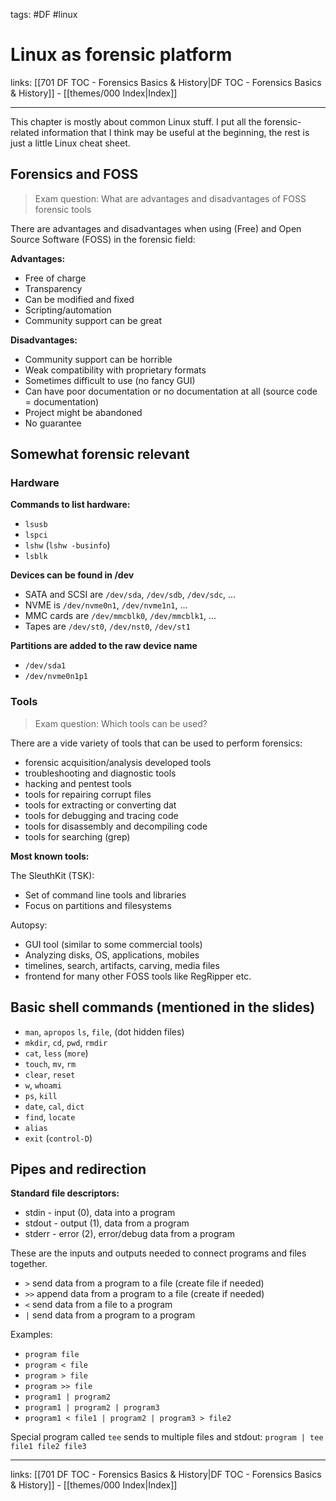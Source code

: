 tags: #DF #linux
 
# Linux as forensic platform

links: [[701 DF TOC - Forensics Basics & History|DF TOC - Forensics Basics & History]] - [[themes/000 Index|Index]]

---

This chapter is mostly about common Linux stuff. I put all the forensic-related information that I think may be useful at the beginning, the rest is just a little Linux cheat sheet.

## Forensics and FOSS

> Exam question: What are advantages and disadvantages of FOSS forensic tools

There are advantages and disadvantages when using (Free) and Open Source Software (FOSS) in the forensic field:

**Advantages:**

- Free of charge
- Transparency
- Can be modified and fixed
- Scripting/automation
- Community support can be great

**Disadvantages:**

- Community support can be horrible
- Weak compatibility with proprietary formats
- Sometimes difficult to use (no fancy GUI)
- Can have poor documentation or no documentation at all (source code = documentation)
- Project might be abandoned
- No guarantee

## Somewhat forensic relevant

### Hardware

**Commands to list hardware:**

- `lsusb`
- `lspci`
- `lshw` (`lshw -businfo`)
- `lsblk`

**Devices can be found in /dev**

- SATA and SCSI are `/dev/sda`, `/dev/sdb`, `/dev/sdc`, ... 
- NVME is `/dev/nvme0n1`, `/dev/nvme1n1`, ...  
- MMC cards are `/dev/mmcblk0`, `/dev/mmcblk1`, ...
- Tapes are `/dev/st0`, `/dev/nst0`, `/dev/st1`

**Partitions are added to the raw device name**

- `/dev/sda1`
- `/dev/nvme0n1p1`

### Tools

> Exam question: Which tools can be used?

There are a vide variety of tools that can be used to perform forensics:

- forensic acquisition/analysis developed tools
- troubleshooting and diagnostic tools
- hacking and pentest tools
- tools for repairing corrupt files
- tools for extracting or converting dat
- tools for debugging and tracing code
- tools for disassembly and decompiling code
- tools for searching (grep)

**Most known tools:**

The SleuthKit (TSK):

- Set of command line tools and libraries
- Focus on partitions and filesystems

Autopsy:

- GUI tool (similar to some commercial tools)
- Analyzing disks, OS, applications, mobiles
- timelines, search, artifacts, carving, media files
- frontend for many other FOSS tools like RegRipper etc.

## Basic shell commands (mentioned in the slides)

- `man`, `apropos`  `ls`, `file`, (dot hidden files) 
- `mkdir`, `cd`, `pwd`, `rmdir` 
- `cat`, `less` (`more`)
- `touch`, `mv`, `rm`
- `clear`, `reset`  
- `w`, `whoami`  
- `ps`, `kill`  
- `date`, `cal`, `dict`  
- `find`, `locate`  
- `alias`
- `exit` (`control-D`)

## Pipes and redirection

**Standard file descriptors:**

- stdin - input (0), data into a program
- stdout - output (1), data from a program
- stderr - error (2), error/debug data from a program

These are the inputs and outputs needed to connect programs and files together.

- `>` send data from a program to a file (create file if needed) 
- `>>` append data from a program to a file (create if needed)
- `<` send data from a file to a program  
- `|` send data from a program to a program

Examples:

- `program file`
- `program < file`
- `program > file`
- `program >> file`
- `program1 | program2`
- `program1 | program2 | program3`
- `program1 < file1 | program2 | program3 > file2`

Special program called `tee` sends to multiple files and stdout: `program | tee file1 file2 file3`

---

links: [[701 DF TOC - Forensics Basics & History|DF TOC - Forensics Basics & History]] - [[themes/000 Index|Index]]
